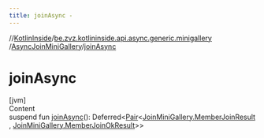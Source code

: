 ```yaml
---
title: joinAsync -
---
```

//[KotlinInside](../../index.md)/[be.zvz.kotlininside.api.async.generic.minigallery](../index.md)
/[AsyncJoinMiniGallery](index.md)/[joinAsync](join-async.md)

# joinAsync

[jvm]  
Content  
suspend fun [joinAsync](join-async.md)():
Deferred<[Pair](https://kotlinlang.org/api/latest/jvm/stdlib/kotlin/-pair/index.html)<[JoinMiniGallery.MemberJoinResult](
../../be.zvz.kotlininside.api.generic.minigallery/-join-mini-gallery/-member-join-result/index.md)
, [JoinMiniGallery.MemberJoinOkResult](../../be.zvz.kotlininside.api.generic.minigallery/-join-mini-gallery/-member-join-ok-result/index.md)>>  



